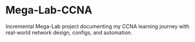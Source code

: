 # Mega-Lab-CCNA
Incremental Mega-Lab project documenting my CCNA learning journey with real-world network design, configs, and automation.
